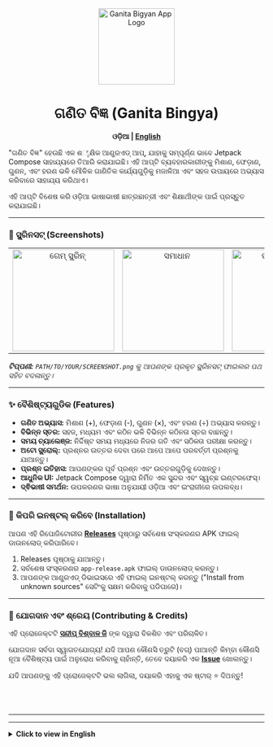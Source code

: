 <div align="center">
  <img src="https://i.ibb.co/Fqm0BDvV/ganitabigyanlogo.png" alt="Ganita Bigyan App Logo" width="150"/>
  <h1>ଗଣିତ ବିଜ୍ଞ (Ganita Bingya)</h1>
</div>

<p align="center">
  <strong>ଓଡ଼ିଆ | <a href="#english">English</a></strong>
</p>

"ଗଣିତ ବିଜ୍ଞ" ହେଉଛି ଏକ ଶೈକ୍ଷିକ ଆଣ୍ଡ୍ରଏଡ୍ ଆପ୍, ଯାହାକୁ ସମ୍ପୂର୍ଣ୍ଣ ଭାବେ Jetpack Compose ସାହାଯ୍ୟରେ ତିଆରି କରାଯାଇଛି। ଏହି ଆପ୍‌ଟି ବ୍ୟବହାରକାରୀଙ୍କୁ ମିଶାଣ, ଫେଡ଼ାଣ, ଗୁଣନ, ଏବଂ ହରଣ ଭଳି ମୌଳିକ ଗାଣିତିକ କାର୍ଯ୍ୟଗୁଡ଼ିକୁ ମଜାଳିଆ ଏବଂ ସହଜ ଉପାୟରେ ଅଭ୍ୟାସ କରିବାରେ ସାହାଯ୍ୟ କରିଥାଏ।

ଏହି ଆପ୍‌ଟି ବିଶେଷ କରି ଓଡ଼ିଆ ଭାଷାଭାଷୀ ଛାତ୍ରଛାତ୍ରୀ ଏବଂ ଶିକ୍ଷାର୍ଥୀଙ୍କ ପାଇଁ ପ୍ରସ୍ତୁତ କରାଯାଇଛି।

---

### 📱 ସ୍କ୍ରିନସଟ୍ (Screenshots)

<table align="center">
  <tr>
    <td align="center"><img src="PATH/TO/YOUR/SCREENSHOT1.png" alt="ଗେମ୍ ସ୍କ୍ରିନ୍" width="200"/></td>
    <td align="center"><img src="PATH/TO/YOUR/SCREENSHOT2.png" alt="ସମାଧାନ" width="200"/></td>
    <td align="center"><img src="PATH/TO/YOUR/SCREENSHOT3.png" alt="ପ୍ରଶ୍ନ ଇତିହାସ" width="200"/></td>
  </tr>
</table>

_**ଟିପ୍ପଣୀ:** `PATH/TO/YOUR/SCREENSHOT.png` କୁ ଆପଣଙ୍କ ପ୍ରକୃତ ସ୍କ୍ରିନସଟ୍ ଫାଇଲର ପଥ ସହିତ ବଦଳାନ୍ତୁ।_

---

### ✨ ବୈଶିଷ୍ଟ୍ୟଗୁଡିକ (Features)

*   **ଗଣିତ ଅଭ୍ୟାସ:** ମିଶାଣ (+), ଫେଡ଼ାଣ (-), ଗୁଣନ (×), ଏବଂ ହରଣ (÷) ଅଭ୍ୟାସ କରନ୍ତୁ।
*   **ବିଭିନ୍ନ ସ୍ତର:** ସହଜ, ମଧ୍ୟମ ଏବଂ କଠିନ ଭଳି ବିଭିନ୍ନ କଠିନତା ସ୍ତର ବାଛନ୍ତୁ।
*   **ସମୟ ଚ୍ୟାଲେଞ୍ଜ:** ନିର୍ଦ୍ଦିଷ୍ଟ ସମୟ ମଧ୍ୟରେ ନିଜର ଗତି ଏବଂ ସଠିକତା ପରୀକ୍ଷା କରନ୍ତୁ।
*   **ଅଟୋ ସ୍କ୍ରୋଲ୍:** ପ୍ରଶ୍ନର ଉତ୍ତର ଦେବା ପରେ ଆପେ ଆପେ ପରବର୍ତ୍ତୀ ପ୍ରଶ୍ନକୁ ଯାଆନ୍ତୁ।
*   **ପ୍ରଶ୍ନ ଇତିହାସ:** ଆପଣଙ୍କର ପୂର୍ବ ପ୍ରଶ୍ନ ଏବଂ ଉତ୍ତରଗୁଡ଼ିକୁ ଦେଖନ୍ତୁ।
*   **ଆଧୁନିକ UI:** Jetpack Compose ଦ୍ୱାରା ନିର୍ମିତ ଏକ ସୁନ୍ଦର ଏବଂ ସ୍ୱଚ୍ଛ ଇଣ୍ଟରଫେସ୍।
*   **ଦ୍ଵିଭାଷୀ ସମର୍ଥନ:** ଉପକରଣର ଭାଷା ଅନୁଯାୟୀ ଓଡ଼ିଆ ଏବଂ ଇଂରାଜୀରେ ଉପଲବ୍ଧ।

---

### 🚀 କିପରି ଇନଷ୍ଟଲ୍ କରିବେ (Installation)

ଆପଣ ଏହି ରିପୋଜିଟୋରୀର **[Releases](https://github.com/imsbg/Ganita-Bingya-App/releases)** ପୃଷ୍ଠାରୁ ସର୍ବଶେଷ ସଂସ୍କରଣର APK ଫାଇଲ୍ ଡାଉନଲୋଡ୍ କରିପାରିବେ।

1.  Releases ପୃଷ୍ଠାକୁ ଯାଆନ୍ତୁ।
2.  ସର୍ବଶେଷ ସଂସ୍କରଣର `app-release.apk` ଫାଇଲ୍ ଡାଉନଲୋଡ୍ କରନ୍ତୁ।
3.  ଆପଣଙ୍କ ଆଣ୍ଡ୍ରଏଡ୍ ଡିଭାଇସରେ ଏହି ଫାଇଲ୍ ଇନଷ୍ଟଲ୍ କରନ୍ତୁ ("Install from unknown sources" ସେଟିଂକୁ ସକ୍ଷମ କରିବାକୁ ପଡିପାରେ)।

---

### 🤝 ଯୋଗଦାନ ଏବଂ ଶ୍ରେୟ (Contributing & Credits)

ଏହି ପ୍ରୋଜେକ୍ଟଟି **[ସନ୍ଦୀପ୍ ବିଶ୍ବାଳ ଜି](https://www.instagram.com/sandeepbiswalg)** ଙ୍କ ଦ୍ୱାରା ବିକଶିତ ଏବଂ ପରିଚାଳିତ।

ଯୋଗଦାନ ସର୍ବଦା ସ୍ୱାଗତଯୋଗ୍ୟ! ଯଦି ଆପଣ କୌଣସି ତ୍ରୁଟି (ବଗ୍) ପାଆନ୍ତି କିମ୍ବା କୌଣସି ନୂଆ ବୈଶିଷ୍ଟ୍ୟ ପାଇଁ ଅନୁରୋଧ କରିବାକୁ ଚାହାଁନ୍ତି, ତେବେ ଦୟାକରି ଏକ **[Issue](https://github.com/imsbg/Ganita-Bingya-App/issues)** ଖୋଲନ୍ତୁ।

ଯଦି ଆପଣଙ୍କୁ ଏହି ପ୍ରୋଜେକ୍ଟଟି ଭଲ ଲାଗିଲା, ଦୟାକରି ଏହାକୁ ଏକ ଷ୍ଟାର୍ ⭐ ଦିଅନ୍ତୁ!

<br>
<br>

---
---

<details>
<summary><strong>Click to view in English</strong></summary>

<h1 id="english">Ganita Bingya</h1>

<p align="center">
  <strong><a href="#">ଓଡ଼ିଆ</a> | English</strong>
</p>

"Ganita Bigyan" is an educational Android app built entirely with Jetpack Compose. This app helps users practice basic mathematical operations like addition, subtraction, multiplication, and division in a fun and interactive way.

This app is specially designed for Odia-speaking students and learners.

---

### 📱 Screenshots

<table align="center">
  <tr>
    <td align="center"><img src="PATH/TO/YOUR/SCREENSHOT1.png" alt="Game Screen" width="200"/></td>
    <td align="center"><img src="PATH/TO/YOUR/SCREENSHOT2.png" alt="Solution" width="200"/></td>
    <td align="center"><img src="PATH/TO/YOUR/SCREENSHOT3.png" alt="Questions History" width="200"/></td>
  </tr>
</table>

_**Note:** Replace `PATH/TO/YOUR/SCREENSHOT.png` with the actual path to your screenshot files._

---

### ✨ Features

*   **Math Practice:** Practice Addition (+), Subtraction (-), Multiplication (×), and Division (÷).
*   **Multiple Levels:** Choose from different difficulty levels like Easy, Medium, and Hard.
*   **Timed Challenge:** Test your speed and accuracy within a specific time limit.
*   **Auto Scroll:** Automatically move to the next question after answering.
*   **Question History:** Review your past questions and answers.
*   **Modern UI:** A beautiful and clean interface built with Jetpack Compose.
*   **Bilingual Support:** Available in Odia and English based on the device's language settings.

---

### 🚀 Installation

You can download the latest APK file from the **[Releases](https://github.com/imsbg/Ganita-Bingya-App/releases)** page of this repository.

1.  Go to the Releases page.
2.  Download the `app-release.apk` file from the latest version.
3.  Install the file on your Android device (you may need to enable "Install from unknown sources").

---

### 🤝 Contributing & Credits

This project is developed and maintained by **[Sandeep Biswal G](https://www.instagram.com/sandeepbiswalg)**.

Contributions are always welcome! If you find a bug or have a feature request, please open an **[Issue](https://github.com/imsbg/Ganita-Bingya-App/issues)**.

If you like this project, please give it a star! ⭐

</details>
